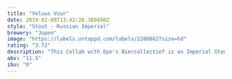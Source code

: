```yaml
---
title: "Veluws Vuur"
date: 2019-02-08T13:42:26.369490Z
style: "Stout - Russian Imperial"
brewery: "Jopen"
image: "https://labels.untappd.com/labels/2206662?size=hd"
rating: "3.72"
description: "This Collab with Epe's Biercollectief is an Imperial Stout that was infused with Hop Eau de Vie from fresh harvested hops from Epe. Also some white oak was added to round the taste."
abv: "11.5"
ibu: "0"
---
```

